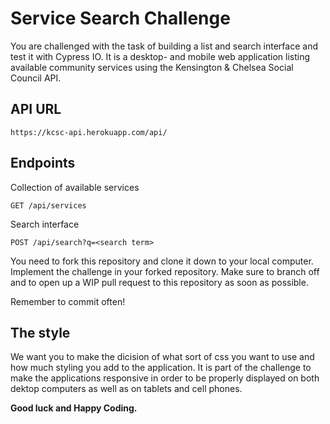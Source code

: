 # Service Search Challenge 

You are challenged with the task of building a list and search interface and test it with Cypress IO. It is a desktop- and mobile web application listing available community services using the Kensington & Chelsea Social Council API. 

## API URL

```
https://kcsc-api.herokuapp.com/api/
```
## Endpoints

Collection of available services
```
GET /api/services
```

Search interface
```
POST /api/search?q=<search term>
```


You need to fork this repository and clone it down to your local computer. Implement the challenge in your forked repository. Make sure to branch off and to open up a WIP pull request to this repository as soon as possible.

Remember to commit often!



## The style

We want you to make the dicision of what sort of css you want to use and how much styling you add to the application. It is part of the challenge to make the applications responsive in order to be properly displayed on both dektop computers as well as on tablets and cell phones.



**Good luck and Happy Coding.**
